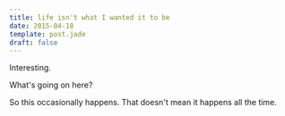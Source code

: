 ```yaml
---
title: life isn't what I wanted it to be
date: 2015-04-18
template: post.jade
draft: false
---
```


Interesting.

What's going on here?

So this occasionally happens. That doesn't mean it happens all the time.